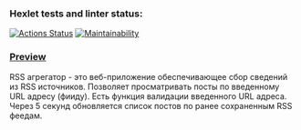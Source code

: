 ### Hexlet tests and linter status:
[![Actions Status](https://github.com/BelarusWillBeFree/frontend-project-lvl3/workflows/hexlet-check/badge.svg)](https://github.com/BelarusWillBeFree/frontend-project-lvl3/actions)
[![Maintainability](https://api.codeclimate.com/v1/badges/805ca297f2c86d6b5b18/maintainability)](https://codeclimate.com/github/BelarusWillBeFree/frontend-project-lvl3/maintainability)
### [Preview](https://frontend-project-lvl3-psi-three.vercel.app/)
RSS агрегатор - это веб-приложение обеспечивающее сбор сведений из RSS источников. 
Позволяет просматривать посты по введенному URL адресу (фииду).
Есть функция валидации введенного URL адреса.
Через 5 секунд обновляется список постов по ранее сохраненным RSS феедам. 